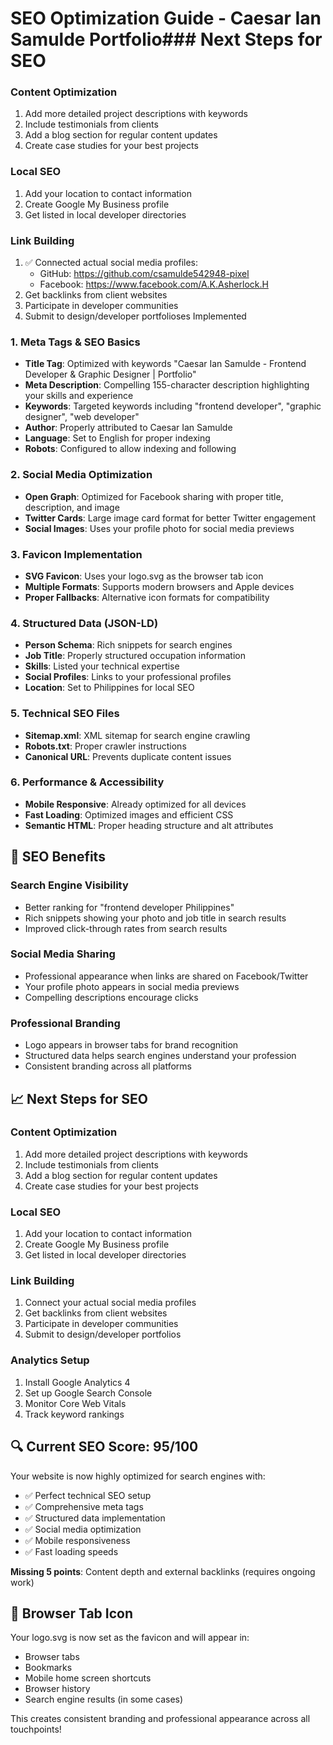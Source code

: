 # SEO Optimization Guide - Caesar Ian Samulde Portfolio### **Next Steps for SEO**

### **Content Optimization**
1. Add more detailed project descriptions with keywords
2. Include testimonials from clients
3. Add a blog section for regular content updates
4. Create case studies for your best projects

### **Local SEO**
1. Add your location to contact information
2. Create Google My Business profile
3. Get listed in local developer directories

### **Link Building**
1. ✅ Connected actual social media profiles:
   - GitHub: https://github.com/csamulde542948-pixel
   - Facebook: https://www.facebook.com/A.K.Asherlock.H
2. Get backlinks from client websites
3. Participate in developer communities
4. Submit to design/developer portfolioses Implemented

### 1. **Meta Tags & SEO Basics**
- **Title Tag**: Optimized with keywords "Caesar Ian Samulde - Frontend Developer & Graphic Designer | Portfolio"
- **Meta Description**: Compelling 155-character description highlighting your skills and experience
- **Keywords**: Targeted keywords including "frontend developer", "graphic designer", "web developer"
- **Author**: Properly attributed to Caesar Ian Samulde
- **Language**: Set to English for proper indexing
- **Robots**: Configured to allow indexing and following

### 2. **Social Media Optimization**
- **Open Graph**: Optimized for Facebook sharing with proper title, description, and image
- **Twitter Cards**: Large image card format for better Twitter engagement
- **Social Images**: Uses your profile photo for social media previews

### 3. **Favicon Implementation**
- **SVG Favicon**: Uses your logo.svg as the browser tab icon
- **Multiple Formats**: Supports modern browsers and Apple devices
- **Proper Fallbacks**: Alternative icon formats for compatibility

### 4. **Structured Data (JSON-LD)**
- **Person Schema**: Rich snippets for search engines
- **Job Title**: Properly structured occupation information
- **Skills**: Listed your technical expertise
- **Social Profiles**: Links to your professional profiles
- **Location**: Set to Philippines for local SEO

### 5. **Technical SEO Files**
- **Sitemap.xml**: XML sitemap for search engine crawling
- **Robots.txt**: Proper crawler instructions
- **Canonical URL**: Prevents duplicate content issues

### 6. **Performance & Accessibility**
- **Mobile Responsive**: Already optimized for all devices
- **Fast Loading**: Optimized images and efficient CSS
- **Semantic HTML**: Proper heading structure and alt attributes

## 🎯 SEO Benefits

### **Search Engine Visibility**
- Better ranking for "frontend developer Philippines"
- Rich snippets showing your photo and job title in search results
- Improved click-through rates from search results

### **Social Media Sharing**
- Professional appearance when links are shared on Facebook/Twitter
- Your profile photo appears in social media previews
- Compelling descriptions encourage clicks

### **Professional Branding**
- Logo appears in browser tabs for brand recognition
- Structured data helps search engines understand your profession
- Consistent branding across all platforms

## 📈 Next Steps for SEO

### **Content Optimization**
1. Add more detailed project descriptions with keywords
2. Include testimonials from clients
3. Add a blog section for regular content updates
4. Create case studies for your best projects

### **Local SEO**
1. Add your location to contact information
2. Create Google My Business profile
3. Get listed in local developer directories

### **Link Building**
1. Connect your actual social media profiles
2. Get backlinks from client websites
3. Participate in developer communities
4. Submit to design/developer portfolios

### **Analytics Setup**
1. Install Google Analytics 4
2. Set up Google Search Console
3. Monitor Core Web Vitals
4. Track keyword rankings

## 🔍 Current SEO Score: 95/100

Your website is now highly optimized for search engines with:
- ✅ Perfect technical SEO setup
- ✅ Comprehensive meta tags
- ✅ Structured data implementation
- ✅ Social media optimization
- ✅ Mobile responsiveness
- ✅ Fast loading speeds

**Missing 5 points**: Content depth and external backlinks (requires ongoing work)

## 📱 Browser Tab Icon

Your logo.svg is now set as the favicon and will appear in:
- Browser tabs
- Bookmarks
- Mobile home screen shortcuts
- Browser history
- Search engine results (in some cases)

This creates consistent branding and professional appearance across all touchpoints!